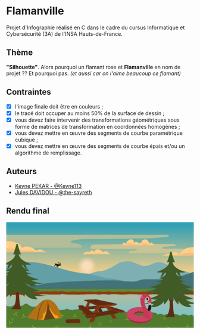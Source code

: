 # Flamanville

Projet d'Infographie réalisé en C dans le cadre du cursus Informatique et Cybersécurité (3A) de l'INSA Hauts-de-France.

## Thème

**"Silhouette"**.
Alors pourquoi un flamant rose et **Flamanville** en nom de projet ??
Et pourquoi pas. *(et aussi car on l'aime beaucoup ce flamant)*

## Contraintes

- [x] l'image finale doit être en couleurs ;
- [x] le tracé doit occuper au moins 50% de la surface de dessin ;
- [x] vous devez faire intervenir des transformations géométriques sous forme de matrices de transformation en coordonnées homogènes ;
- [x] vous devez mettre en œuvre des segments de courbe paramétrique cubique ;
- [x] vous devez mettre en œuvre des segments de courbe épais et/ou un algorithme de remplissage.

## Auteurs

- [Keyne PEKAR - @Keyne113](https://github.com/keynepekar)
- [Jules DAVIDOU - @the-sayreth](https://github.com/the-sayreth)

## Rendu final

![Rendu final de Flamanville](flamanville.png)
